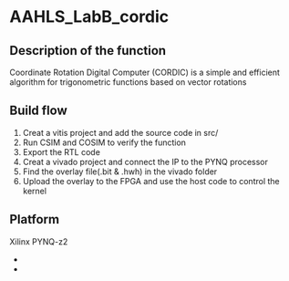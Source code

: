 # AAHLS_LabB_cordic

## Description of the function
  Coordinate Rotation Digital Computer (CORDIC) is a simple and efficient algorithm for trigonometric functions based on vector rotations
## Build flow
1. Creat a vitis project and add the source code in src/
2. Run CSIM and COSIM to verify the function
3. Export the RTL code
4. Creat a vivado project and connect the IP to the PYNQ processor
5. Find the overlay file(.bit & .hwh) in the vivado folder
6. Upload the overlay to the FPGA and use the host code to control the kernel
## Platform 
Xilinx PYNQ-z2

- 
- 
